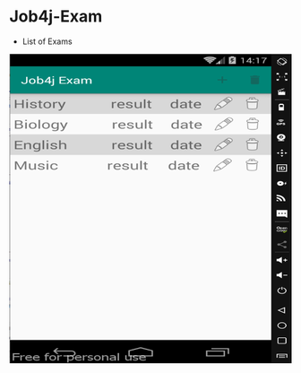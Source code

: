 # Job4j-Exam

- List of Exams 

![alt text](https://github.com/PaulVoit/Job4j-Exam/blob/master/%D0%A0%D0%B8%D1%81%D1%83%D0%BD%D0%BE%D0%BA2.png "List of Exams")
